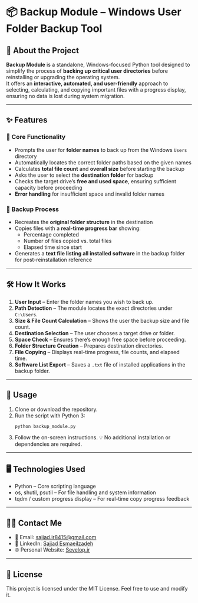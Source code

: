 # 📦 Backup Module – Windows User Folder Backup Tool

## 📌 About the Project

**Backup Module** is a standalone, Windows-focused Python tool designed to simplify the process of **backing up critical user directories** before reinstalling or upgrading the operating system.  
It offers an **interactive, automated, and user-friendly** approach to selecting, calculating, and copying important files with a progress display, ensuring no data is lost during system migration.

---

## ✨ Features

### 🔹 Core Functionality
- Prompts the user for **folder names** to back up from the Windows `Users` directory  
- Automatically locates the correct folder paths based on the given names  
- Calculates **total file count** and **overall size** before starting the backup  
- Asks the user to select the **destination folder** for backup  
- Checks the target drive’s **free and used space**, ensuring sufficient capacity before proceeding  
- **Error handling** for insufficient space and invalid folder names  

### 🔹 Backup Process
- Recreates the **original folder structure** in the destination  
- Copies files with a **real-time progress bar** showing:
  - Percentage completed  
  - Number of files copied vs. total files  
  - Elapsed time since start  
- Generates a **text file listing all installed software** in the backup folder for post-reinstallation reference  

---

## 🛠 How It Works

1. **User Input** – Enter the folder names you wish to back up.  
2. **Path Detection** – The module locates the exact directories under `C:\Users`.  
3. **Size & File Count Calculation** – Shows the user the backup size and file count.  
4. **Destination Selection** – The user chooses a target drive or folder.  
5. **Space Check** – Ensures there’s enough free space before proceeding.  
6. **Folder Structure Creation** – Prepares destination directories.  
7. **File Copying** – Displays real-time progress, file counts, and elapsed time.  
8. **Software List Export** – Saves a `.txt` file of installed applications in the backup folder.  

---

## 🚀 Usage

1. Clone or download the repository.  
2. Run the script with Python 3:
   ```sh
   python backup_module.py
   ```
3. Follow the on-screen instructions.
💡 No additional installation or dependencies are required.

---

## 🖥 Technologies Used
- Python – Core scripting language
- os, shutil, psutil – For file handling and system information
- tqdm / custom progress display – For real-time copy progress feedback

---

## 👨‍💻 Contact Me
- 📧 Email: [sajjad.ir8415@gmail.com](mailto:sajjad.ir8415@gmail.com)
- 💼 LinkedIn: [Sajjad Esmaeilzadeh](https://www.linkedin.com/in/sajad-esmaeilzadeh/)
- 🌐 Personal Website: [Sevelop.ir](https://www.sevelop.ir)

---

## 📜 License
This project is licensed under the MIT License. Feel free to use and modify it.
